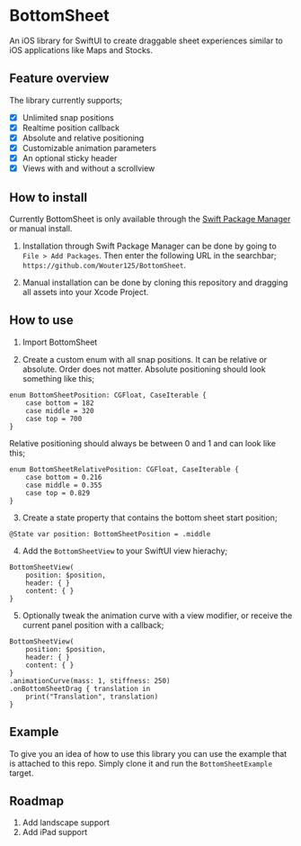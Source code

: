 # BottomSheet

An iOS library for SwiftUI to create draggable sheet experiences similar to iOS applications like Maps and Stocks. 

## Feature overview 

The library currently supports;

- [x] Unlimited snap positions
- [x] Realtime position callback
- [x] Absolute and relative positioning
- [x] Customizable animation parameters
- [x] An optional sticky header
- [x] Views with and without a scrollview

## How to install

Currently BottomSheet is only available through the [Swift Package Manager](https://swift.org/package-manager/) or manual install. 

1. Installation through Swift Package Manager can be done by going to `File > Add Packages`. Then enter the following URL in the searchbar; `https://github.com/Wouter125/BottomSheet`.

2. Manual installation can be done by cloning this repository and dragging all assets into your Xcode Project.

## How to use

1. Import BottomSheet

2. Create a custom enum with all snap positions. It can be relative or absolute. Order does not matter. Absolute positioning should look something like this;

```
enum BottomSheetPosition: CGFloat, CaseIterable {
    case bottom = 182
    case middle = 320
    case top = 700
}
```

Relative positioning should always be between 0 and 1 and can look like this;

```
enum BottomSheetRelativePosition: CGFloat, CaseIterable {
    case bottom = 0.216
    case middle = 0.355
    case top = 0.829
}
```

3. Create a state property that contains the bottom sheet start position;

```
@State var position: BottomSheetPosition = .middle
```

4. Add the `BottomSheetView` to your SwiftUI view hierachy;

```
BottomSheetView(
    position: $position,
    header: { }
    content: { }
}
```

5. Optionally tweak the animation curve with a view modifier, or receive the current panel position with a callback;

```
BottomSheetView(
    position: $position,
    header: { }
    content: { }
}
.animationCurve(mass: 1, stiffness: 250)
.onBottomSheetDrag { translation in
    print("Translation", translation)
}
```

## Example

To give you an idea of how to use this library you can use the example that is attached to this repo. Simply clone it and run the `BottomSheetExample` target.

## Roadmap

1. Add landscape support
2. Add iPad support
